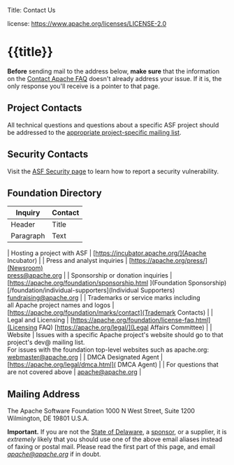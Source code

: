 Title: Contact Us

license: https://www.apache.org/licenses/LICENSE-2.0

# {{title}}

**Before** sending mail to the address below, **make sure** that  the information on the [Contact Apache
FAQ](preFAQ.html) doesn't already address your issue. If it is, the only response you'll receive is a pointer
to that page.

## Project Contacts

All technical questions and questions about a specific ASF project should be addressed to the [appropriate project-specific mailing list](preFAQ.html#projects). 

## Security Contacts

Visit the [ASF Security page](https://www.apache.org/security/) to learn how to report a security vulnerability. 

## Foundation Directory


| Inquiry     | Contact |
| ----------- | ----------- |
| Header      | Title       |
| Paragraph   | Text        |


| Hosting a project with ASF | [https://incubator.apache.org/](Apache Incubator) |
| Press and analyst inquiries | [https://apache.org/press/](Newsroom) <br> press@apache.org  |
| Sponsorship or donation inquiries | [https://apache.org/foundation/sponsorship.html ](Foundation Sponsorship) <br> [/foundation/individual-supporters](Individual Supporters) <br> fundraising@apache.org |
| Trademarks or service marks including <br> all Apache project names and logos | [https://apache.org/foundation/marks/contact](Trademark Contacts) | 
| Legal and Licensing | [https://apache.org/foundation/license-faq.html](Licensing FAQ)
[https://apache.org/legal/](Legal Affairs Committee) | 
| Website | Issues with a specific Apache project's website should go to that project's dev@ mailing list. <br> For issues with the foundation top-level websites such as apache.org: webmaster@apache.org |
| DMCA Designated Agent | 
[https://apache.org/legal/dmca.html]( DMCA Agent) |
| For questions that are not covered above | apache@apache.org |

## Mailing Address

The Apache Software Foundation
1000 N West Street, Suite 1200
Wilmington, DE  19801
U.S.A.

**Important.** If you are not the [State of Delaware](records/),
a [sponsor](thanks), or a supplier, it is *extremely* likely that
you should use one of the above email aliases instead of faxing or postal mail.  Please read
the first part of this page, and email *apache@apache.org*
if in doubt.

